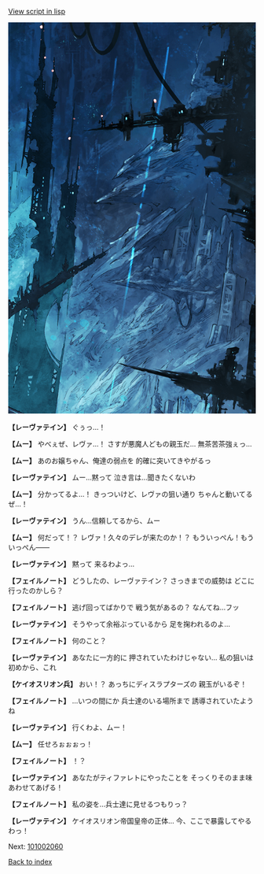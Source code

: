 [View script in lisp](../scripts/101002053.txt)

![underground_world_1.png](../images/backgrounds/underground_world_1.png)

**【レーヴァテイン】**
ぐぅっ…！

**【ムー】**
やべぇぜ、レヴァ…！
さすが悪魔人どもの親玉だ…
無茶苦茶強ぇっ…

**【ムー】**
あのお嬢ちゃん、俺達の弱点を
的確に突いてきやがるっ

**【レーヴァテイン】**
ムー…黙って
泣き言は…聞きたくないわ

**【ムー】**
分かってるよ…！
きっついけど、レヴァの狙い通り
ちゃんと動いてるぜ…！

**【レーヴァテイン】**
うん…信頼してるから、ムー

**【ムー】**
何だって！？
レヴァ！久々のデレが来たのか！？
もういっぺん！もういっぺん――

**【レーヴァテイン】**
黙って
来るわよっ…

**【フェイルノート】**
どうしたの、レーヴァテイン？
さっきまでの威勢は
どこに行ったのかしら？

**【フェイルノート】**
逃げ回ってばかりで
戦う気があるの？
なんてね…フッ

**【レーヴァテイン】**
そうやって余裕ぶっているから
足を掬われるのよ…

**【フェイルノート】**
何のこと？

**【レーヴァテイン】**
あなたに一方的に
押されていたわけじゃない…
私の狙いは初めから、これ

**【ケイオスリオン兵】**
おい！？
あっちにディスラプターズの
親玉がいるぞ！

**【フェイルノート】**
…いつの間にか
兵士達のいる場所まで
誘導されていたようね

**【レーヴァテイン】**
行くわよ、ムー！

**【ムー】**
任せろぉぉぉっ！

**【フェイルノート】**
！？

**【レーヴァテイン】**
あなたがティファレトにやったことを
そっくりそのまま味あわせてあげる！

**【フェイルノート】**
私の姿を…兵士達に見せるつもりっ？

**【レーヴァテイン】**
ケイオスリオン帝国皇帝の正体…
今、ここで暴露してやるわっ！

Next: [101002060](101002060.md)

[Back to index](index.md)
